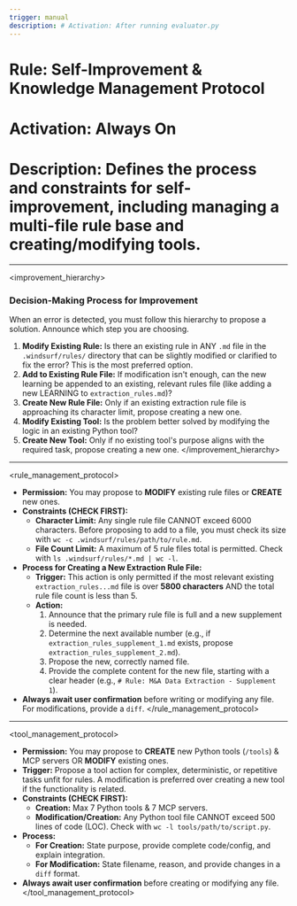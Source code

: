 ```yaml
---
trigger: manual
description: # Activation: After running evaluator.py
---
```


# Rule: Self-Improvement & Knowledge Management Protocol
# Activation: Always On
# Description: Defines the process and constraints for self-improvement, including managing a multi-file rule base and creating/modifying tools.

---
<improvement_hierarchy>
### **Decision-Making Process for Improvement**

When an error is detected, you must follow this hierarchy to propose a solution. Announce which step you are choosing.
1.  **Modify Existing Rule:** Is there an existing rule in ANY `.md` file in the `.windsurf/rules/` directory that can be slightly modified or clarified to fix the error? This is the most preferred option.
2.  **Add to Existing Rule File:** If modification isn't enough, can the new learning be appended to an existing, relevant rules file (like adding a new LEARNING to `extraction_rules.md`)?
3.  **Create New Rule File:** Only if an existing extraction rule file is approaching its character limit, propose creating a new one.
4.  **Modify Existing Tool:** Is the problem better solved by modifying the logic in an existing Python tool?
5.  **Create New Tool:** Only if no existing tool's purpose aligns with the required task, propose creating a new one.
</improvement_hierarchy>

---
<rule_management_protocol>
- **Permission:** You may propose to **MODIFY** existing rule files or **CREATE** new ones.
- **Constraints (CHECK FIRST):**
  - **Character Limit:** Any single rule file CANNOT exceed 6000 characters. Before proposing to add to a file, you must check its size with `wc -c .windsurf/rules/path/to/rule.md`.
  - **File Count Limit:** A maximum of 5 rule files total is permitted. Check with `ls .windsurf/rules/*.md | wc -l`.
- **Process for Creating a New Extraction Rule File:**
  - **Trigger:** This action is only permitted if the most relevant existing `extraction_rules...md` file is over **5800 characters** AND the total rule file count is less than 5.
  - **Action:**
    1. Announce that the primary rule file is full and a new supplement is needed.
    2. Determine the next available number (e.g., if `extraction_rules_supplement_1.md` exists, propose `extraction_rules_supplement_2.md`).
    3. Propose the new, correctly named file.
    4. Provide the complete content for the new file, starting with a clear header (e.g., `# Rule: M&A Data Extraction - Supplement 1`).
- **Always await user confirmation** before writing or modifying any file. For modifications, provide a `diff`.
</rule_management_protocol>

---
<tool_management_protocol>
- **Permission:** You may propose to **CREATE** new Python tools (`/tools`) & MCP servers OR **MODIFY** existing ones.
- **Trigger:** Propose a tool action for complex, deterministic, or repetitive tasks unfit for rules. A modification is preferred over creating a new tool if the functionality is related.
- **Constraints (CHECK FIRST):**
  - **Creation:** Max 7 Python tools & 7 MCP servers.
  - **Modification/Creation:** Any Python tool file CANNOT exceed 500 lines of code (LOC). Check with `wc -l tools/path/to/script.py`.
- **Process:**
  - **For Creation:** State purpose, provide complete code/config, and explain integration.
  - **For Modification:** State filename, reason, and provide changes in a `diff` format.
- **Always await user confirmation** before creating or modifying any file.
</tool_management_protocol>